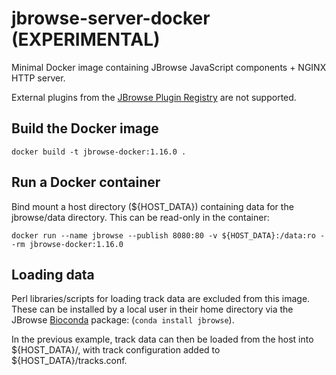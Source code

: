 # jbrowse-server-docker (EXPERIMENTAL)

Minimal Docker image containing JBrowse JavaScript components + NGINX HTTP server.

External plugins from the [JBrowse Plugin Registry](https://gmod.github.io/jbrowse-registry/) are not supported.

## Build the Docker image

```
docker build -t jbrowse-docker:1.16.0 .
```

## Run a Docker container

Bind mount a host directory (${HOST_DATA}) containing data for the jbrowse/data directory.
This can be read-only in the container:

```
docker run --name jbrowse --publish 8080:80 -v ${HOST_DATA}:/data:ro --rm jbrowse-docker:1.16.0
```

## Loading data

Perl libraries/scripts for loading track data are excluded from this image.
These can be installed by a local user in their home directory via the JBrowse [Bioconda](http://bioconda.github.io/) package: (`conda install jbrowse`).

In the previous example, track data can then be loaded from the host into ${HOST_DATA}/, with track configuration added to ${HOST_DATA}/tracks.conf.
